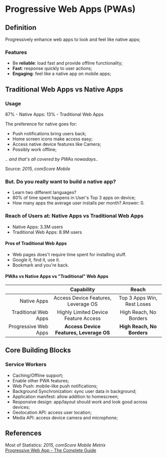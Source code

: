 # Progressive Web Apps (PWAs)

## Definition

Progressively enhance web apps to look and feel like native apps;

### Features

- Be **reliable**: load fast and provide offline functionality;
- **Fast**: response quickly to user actions;
- **Engaging**: feel like a native app on mobile apps;

## Traditional Web Apps vs Native Apps

### Usage

87% - Native Apps:
13% - Traditional Web Apps

The preference for native goes for:

- Push notifications bring users back;
- Home screen icons make access easy;
- Access native device features like Camera;
- Possibly work offline;

_.. and that's all covered by PWAs nowadays.._

Source: _2015, comScore Mobile_

### But. Do you really want to build a native app?

- Learn two different languages?
- 80% of time spent happens in User's Top 3 apps on device;
- How many apps the average user installs per month? Answer: 0.

### Reach of Users at: Native Apps vs Traditional Web Apps

- Native Apps: 3.3M users
- Traditional Web Apps: 8.9M users

#### Pros of Traditional Web Apps

- Web pages does't require time spent for installing stuff.
- Google it, find it, use it.
- Bookmark and you're back.

#### PWAs vs Native Apps vs "Traditional" Web Apps

||Capability|Reach|
|---:|:----:|:----:|
|Native Apps|Access Device Features, Leverage OS|Top 3 Apps Win, Rest Loses|
|Traditional Web Apps|Highly Limited Device Feature Access|High Reach, No Borders|
|Progressive Web Apps|**Access Device Features, Leverage OS**|**High Reach, No Borders**|

## Core Building Blocks

### Service Workers

- Caching/Offline support;
- Enable other PWA features;
- Web Push: mobile-like push notifications;
- Background Synchronization: sync user data in background;
- Application manifest: allow addition to homescreen;
- Responsive design: app/layout should work and look good across devices;
- Geolocation API: access user location;
- Media API: access device camera and microphone;

## References

Most of Statistics: _2015, comScore Mobile Metrix_  
[Progressive Web App - The Complete Guide](https://www.udemy.com/progressive-web-app-pwa-the-complete-guide)